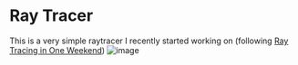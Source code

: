 # Ray Tracer
This is a very simple raytracer I recently started working on (following [Ray Tracing in One Weekend](https://raytracing.github.io/)) 
![image](https://github.com/user-attachments/assets/c850e359-a698-4d3d-b378-668b3b145652)
